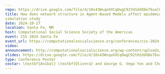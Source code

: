 ```yaml
---
repo: https://drive.google.com/file/d/10s43WsqoXXCqOwgC92tH1ddXDe76xal0/view
title: How does network structure in Agent-Based Models affect epidemiological parameters? A large
simulation study
date: 2024-10-27
location: Santa Fe, NM
host: Computational Social Science Society of the Americas
event: CSS 2024 Santa Fe
event_url: https://computationalsocialscience.org/conferences/css-2024-santa-fe/
video:
announcement: http://computationalsocialscience.org/wp-content/uploads/2024/10/CSS2024ConferenceSchedule_Final.docx.pdf
slides: https://drive.google.com/file/d/10s43WsqoXXCqOwgC92tH1ddXDe76xal0/view
type: Conference Poster
costar: \textbf{Aníbal} \textbf{Olivera} and George G. Vega Yon and Chong Zhang and Alun Thomas and Matthew Samore and Karim Khader
---
```


